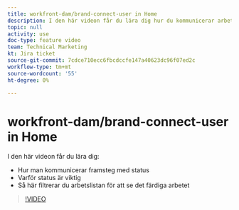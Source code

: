 ```yaml
---
title: workfront-dam/brand-connect-user in Home
description: I den här videon får du lära dig hur du kommunicerar arbetsförloppet med status och filtrerar arbetslistan så att du kan se det färdiga arbetet.
topic: null
activity: use
doc-type: feature video
team: Technical Marketing
kt: Jira ticket
source-git-commit: 7cdce710ecc6fbcdccfe147a40623dc96f07ed2c
workflow-type: tm+mt
source-wordcount: '55'
ht-degree: 0%

---
```


# workfront-dam/brand-connect-user in Home

I den här videon får du lära dig:

* Hur man kommunicerar framsteg med status
* Varför status är viktig
* Så här filtrerar du arbetslistan för att se det färdiga arbetet

>[!VIDEO](https://video.tv.adobe.com/v/335104/?quality=12)
